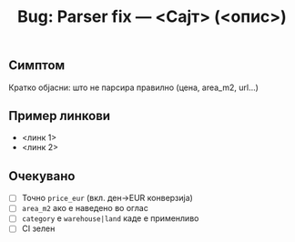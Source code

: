 ﻿---
name: "Bug: Parser поправка"
about: Поправка на извлекување цена/површина/линкови
title: "Bug: Parser fix — <Сајт> (<опис>)"
labels: ["bug","parser"]
assignees: []
---

## Симптом
Кратко објасни: што не парсира правилно (цена, area_m2, url…)

## Пример линкови
- <линк 1>
- <линк 2>

## Очекувано
- [ ] Точно `price_eur` (вкл. ден→EUR конверзија)
- [ ] `area_m2` ако е наведено во оглас
- [ ] `category` е `warehouse|land` каде е применливо
- [ ] CI зелен
